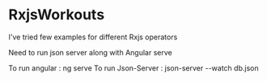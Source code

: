 # RxjsWorkouts
I've tried few examples for different Rxjs operators

Need to run json server along with Angular serve

To run angular : ng serve
To run Json-Server : json-server --watch db.json
